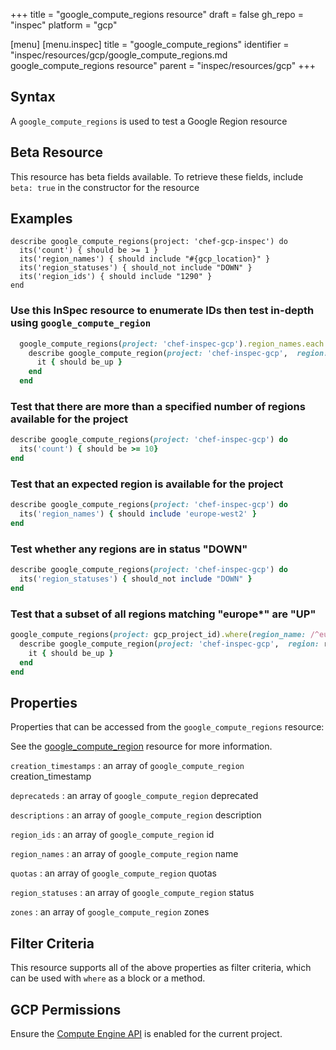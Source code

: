 +++
title = "google_compute_regions resource"
draft = false
gh_repo = "inspec"
platform = "gcp"

[menu]
  [menu.inspec]
    title = "google_compute_regions"
    identifier = "inspec/resources/gcp/google_compute_regions.md google_compute_regions resource"
    parent = "inspec/resources/gcp"
+++

## Syntax

A `google_compute_regions` is used to test a Google Region resource

## Beta Resource

This resource has beta fields available. To retrieve these fields, include `beta: true` in the constructor for the resource

## Examples

```
describe google_compute_regions(project: 'chef-gcp-inspec') do
  its('count') { should be >= 1 }
  its('region_names') { should include "#{gcp_location}" }
  its('region_statuses') { should_not include "DOWN" }
  its('region_ids') { should include "1290" }
end
```

### Use this InSpec resource to enumerate IDs then test in-depth using `google_compute_region`

```ruby
  google_compute_regions(project: 'chef-inspec-gcp').region_names.each do |region_name|
    describe google_compute_region(project: 'chef-inspec-gcp',  region: region_name) do
      it { should be_up }
    end
  end
```

### Test that there are more than a specified number of regions available for the project

```ruby
describe google_compute_regions(project: 'chef-inspec-gcp') do
  its('count') { should be >= 10}
end
```

### Test that an expected region is available for the project

```ruby
describe google_compute_regions(project: 'chef-inspec-gcp') do
  its('region_names') { should include 'europe-west2' }
end
```

### Test whether any regions are in status "DOWN"

```ruby
describe google_compute_regions(project: 'chef-inspec-gcp') do
  its('region_statuses') { should_not include "DOWN" }
end
```

### Test that a subset of all regions matching "europe\*" are "UP"

```ruby
google_compute_regions(project: gcp_project_id).where(region_name: /^europe/).region_names.each do |region_name|
  describe google_compute_region(project: 'chef-inspec-gcp',  region: region_name) do
    it { should be_up }
  end
end
```

## Properties

Properties that can be accessed from the `google_compute_regions` resource:

See the [google_compute_region](/inspec/resources/google_compute_region/#properties) resource for more information.

`creation_timestamps`
: an array of `google_compute_region` creation_timestamp

`deprecateds`
: an array of `google_compute_region` deprecated

`descriptions`
: an array of `google_compute_region` description

`region_ids`
: an array of `google_compute_region` id

`region_names`
: an array of `google_compute_region` name

`quotas`
: an array of `google_compute_region` quotas

`region_statuses`
: an array of `google_compute_region` status

`zones`
: an array of `google_compute_region` zones

## Filter Criteria

This resource supports all of the above properties as filter criteria, which can be used
with `where` as a block or a method.

## GCP Permissions

Ensure the [Compute Engine API](https://console.cloud.google.com/apis/library/compute.googleapis.com/) is enabled for the current project.
